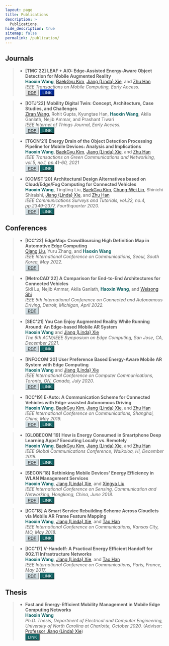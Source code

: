 ```yaml
---
layout: page
title: Publications
description: >
  Publications.
hide_description: true
sitemap: false
permalink: /publication/
---
```


## Journals
> - **[TMC'22]** **LEAF + AIO: Edge-Assisted Energy-Aware Object Detection for Mobile Augmented Reality** <br>
> <span style="color:#136465">**Haoxin Wang**</span>, [BaekGyu Kim][Bkim], [Jiang (Linda) Xie][Linda], and [Zhu Han][Zhu] <br>
> *IEEE Transactions on Mobile Computing, Early Access.* <br>
<button style="background-color:#e5e5e5; border-color:#e5e5e5">[PDF](https://arxiv.org/pdf/2205.13770.pdf)</button>
<button style="background-color:#002993; border-color:#002993">[<span style="color:white">LINK</span>](https://ieeexplore.ieee.org/abstract/document/9787708)</button>

> - **[IOTJ'22]** **Mobility Digital Twin: Concept, Architecture, Case Studies, and Challenges** <br>
> [Ziran Wang][Ziran], Rohit Gupta, Kyungtae Han, <span style="color:#136465">**Haoxin Wang**</span>, Akila Ganlath, Nejib Ammar, and Prashant Tiwari <br>
> *IEEE Internet of Things Journal, Early Access.* <br>
<button style="background-color:#cedbe0; border-color:#cedbe0">[PDF](https://www.researchgate.net/profile/Ziran-Wang-6/publication/358970927_Mobility_Digital_Twin_Concept_Architecture_Case_Study_and_Future_Challenges/links/6223c63384ce8e5b4d088be4/Mobility-Digital-Twin-Concept-Architecture-Case-Study-and-Future-Challenges.pdf)</button>
<button style="background-color:#136465; border-color:#136465">[<span style="color:white">LINK</span>](https://ieeexplore.ieee.org/abstract/document/9724183)</button>

> - **[TGCN'21]** **Energy Drain of the Object Detection Processing Pipeline for Mobile Devices: Analysis and Implications** <br>
> <span style="color:#136465">**Haoxin Wang**</span>, [BaekGyu Kim][Bkim], [Jiang (Linda) Xie][Linda], and [Zhu Han][Zhu] <br>
> *IEEE Transactions on Green Communications and Networking, vol.5, no.1, pp.41-60, 2021* <br>
<button style="background-color:#cedbe0; border-color:#cedbe0">[PDF](https://arxiv.org/pdf/2011.13075.pdf)</button>
<button style="background-color:#136465; border-color:#136465">[<span style="color:white">LINK</span>](https://ieeexplore.ieee.org/abstract/document/9274509)</button>

> - **[COMST'20]** **Architectural Design Alternatives based on Cloud/Edge/Fog Computing for Connected Vehicles** <br>
> <span style="color:#136465">**Haoxin Wang**</span>, Tingting Liu, [BaekGyu Kim][Bkim], [Chung-Wei Lin][Lin], Shinichi Shiraishi, [Jiang (Linda) Xie][Linda], and [Zhu Han][Zhu] <br>
> *IEEE Communications Surveys and Tutorials, vol.22, no.4, pp.2349-2377, Fourthquarter 2020.* <br>
<button style="background-color:#cedbe0; border-color:#cedbe0">[PDF](https://arxiv.org/pdf/2009.12509.pdf)</button>
<button style="background-color:#136465; border-color:#136465">[<span style="color:white">LINK</span>](https://ieeexplore.ieee.org/abstract/document/9184917)</button>


## Conferences
> - **[ICC'22]** **EdgeMap: CrowdSourcing High Definition Map in Automotive Edge Computing** <br>
> [Qiang Liu][Qiang], Yuru Zhang, and <span style="color:#136465">**Haoxin Wang**</span> <br>
> *IEEE International Conference on Communications, Seoul, South Korea, May 2022.* <br>
<button style="background-color:#cedbe0; border-color:#cedbe0">[PDF](https://arxiv.org/pdf/2201.07973.pdf)</button>

> - **[MetroCAD'22]** **A Comparison for End-to-End Architectures for Connected Vehicles** <br>
> Sidi Lu, Nejib Ammar, Akila Ganlath, <span style="color:#136465">**Haoxin Wang**</span>, and [Weisong Shi][Shi] <br>
> *IEEE 5th International Conference on Connected and Autonomous Driving, Detroit, Michigan, April 2022.* <br>
<button style="background-color:#cedbe0; border-color:#cedbe0">[PDF](/paper/MetroCAD22.pdf)</button>

> - **[SEC'21]** **You Can Enjoy Augmented Reality While Running Around: An Edge-based Mobile AR System** <br>
> <span style="color:#136465">**Haoxin Wang**</span> and [Jiang (Linda) Xie][Linda] <br>
> *The 6th ACM/IEEE Symposium on Edge Computing, San Jose, CA, December 2021.* <br>
<button style="background-color:#cedbe0; border-color:#cedbe0">[PDF](/paper/SEC22.pdf)</button>
<button style="background-color:#136465; border-color:#136465">[<span style="color:white">LINK</span>](https://ieeexplore.ieee.org/abstract/document/9709007)</button>

> - **[INFOCOM'20]** **User Preference Based Energy-Aware Mobile AR System with Edge Computing** <br>
> <span style="color:#136465">**Haoxin Wang**</span> and [Jiang (Linda) Xie][Linda] <br>
> *IEEE International Conference on Computer Communications, Toronto, ON, Canada, July 2020.* <br>
<button style="background-color:#cedbe0; border-color:#cedbe0">[PDF](https://par.nsf.gov/servlets/purl/10205860)</button>
<button style="background-color:#136465; border-color:#136465">[<span style="color:white">LINK</span>](https://ieeexplore.ieee.org/abstract/document/9155517)</button>

> - **[ICC'19]** **E-Auto: A Communication Scheme for Connected Vehicles with Edge-assisted Autonomous Driving** <br>
> <span style="color:#136465">**Haoxin Wang**</span>, [BaekGyu Kim][Bkim], [Jiang (Linda) Xie][Linda], and [Zhu Han][Zhu] <br>
> *IEEE International Conference on Communications, Shanghai, China, May 2019.* <br>
<button style="background-color:#cedbe0; border-color:#cedbe0">[PDF](https://www.researchgate.net/profile/Haoxin-Wang-4/publication/334488707_E-Auto_A_Communication_Scheme_for_Connected_Vehicles_with_Edge-Assisted_Autonomous_Driving/links/5f8755e2a6fdccfd7b62572e/E-Auto-A-Communication-Scheme-for-Connected-Vehicles-with-Edge-Assisted-Autonomous-Driving.pdf)</button>
<button style="background-color:#136465; border-color:#136465">[<span style="color:white">LINK</span>](https://ieeexplore.ieee.org/abstract/document/8761551)</button>

> - **[GLOBECOM'19]** **How is Energy Consumed in Smartphone Deep Learning Apps? Executing Locally vs. Remotely** <br>
> <span style="color:#136465">**Haoxin Wang**</span>, [BaekGyu Kim][Bkim], [Jiang (Linda) Xie][Linda], and [Zhu Han][Zhu] <br>
> *IEEE Global Communications Conference, Waikoloa, HI, December 2019.* <br>
<button style="background-color:#cedbe0; border-color:#cedbe0">[PDF](https://par.nsf.gov/servlets/purl/10199522)</button>
<button style="background-color:#136465; border-color:#136465">[<span style="color:white">LINK</span>](https://ieeexplore.ieee.org/abstract/document/9013647)</button>

> - **[SECON'18]** **Rethinking Mobile Devices' Energy Efficiency in WLAN Management Services** <br>
> <span style="color:#136465">**Haoxin Wang**</span>, [Jiang (Linda) Xie][Linda], and [Xingya Liu][Xingya] <br>
> *IEEE International Conference on Sensing, Communication and Networking, Hongkong, China, June 2018.* <br>
<button style="background-color:#cedbe0; border-color:#cedbe0">[PDF](/paper/SECON18.pdf)</button>
<button style="background-color:#136465; border-color:#136465">[<span style="color:white">LINK</span>](https://ieeexplore.ieee.org/abstract/document/8397137)</button>

> - **[ICC'18]** **A Smart Service Rebuilding Scheme Across Cloudlets via Mobile AR Frame Feature Mapping** <br>
> <span style="color:#136465">**Haoxin Wang**</span>, [Jiang (Linda) Xie][Linda], and [Tao Han][Tao] <br>
> *IEEE International Conference on Communications, Kansas City, MO, May 2018.* <br>
<button style="background-color:#cedbe0; border-color:#cedbe0">[PDF](https://par.nsf.gov/servlets/purl/10077029)</button>
<button style="background-color:#136465; border-color:#136465">[<span style="color:white">LINK</span>](https://ieeexplore.ieee.org/abstract/document/8422226)</button>

> - **[ICC'17]** **V-Handoff: A Practical Energy Efficient Handoff for 802.11 Infrastructure Networks** <br>
> <span style="color:#136465">**Haoxin Wang**</span>, [Jiang (Linda) Xie][Linda], and [Tao Han][Tao] <br>
> *IEEE International Conference on Communications, Paris, France, May 2017.* <br>
<button style="background-color:#cedbe0; border-color:#cedbe0">[PDF](/paper/ICC17.pdf)</button>
<button style="background-color:#136465; border-color:#136465">[<span style="color:white">LINK</span>](https://ieeexplore.ieee.org/abstract/document/7997151)</button>


## Thesis
> - **Fast and Energy-Efficient Mobility Management in Mobile Edge Computing Networks** <br>
> <span style="color:#136465">**Haoxin Wang**</span> <br>
> *Ph.D. Thesis, Department of Electrical and Computer Engineering, University of North Carolina at Charlotte, October 2020.* (Advisor: [Professor Jiang (Linda) Xie](https://webpages.charlotte.edu/~jxie1/index.html)) <br>
<button style="background-color:#136465; border-color:#136465">[<span style="color:white">LINK</span>](https://www.proquest.com/openview/4ac4b28d4d8630ff5d959d354cefe0d8/1?pq-origsite=gscholar&cbl=44156)</button>

[Bkim]: https://sites.google.com/view/bgkim0110/baekgyu-kim
[Linda]: https://webpages.charlotte.edu/~jxie1/index.html
[Zhu]: http://www2.egr.uh.edu/~zhan2/
[Ziran]: https://ziranw.github.io/
[Qiang]: https://liuqiang12040913.github.io/index.html
[Lin]: https://www.csie.ntu.edu.tw/~cwlin/
[Shi]: https://www.weisongshi.org/
[Xingya]: https://www.lamar.edu/arts-sciences/computer-science/faculty-staff/dr.-xingya-liu.html
[Tao]: https://tao-han-njit.netlify.app/